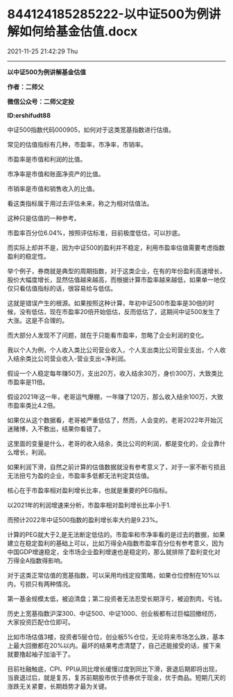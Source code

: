 # 844124185285222-以中证500为例讲解如何给基金估值.docx

2021-11-25 21:42:29 Thu

----

__以中证500为例讲解基金估值__

__作者：二师父__

__微信公众号：二师父定投__

__ID:ershifudt88__

中证500指数代码000905，如何对于这类宽基指数进行估值。

常见的估值指标有几种，市盈率，市净率，市销率。

市盈率是市值和利润的比值。

市净率是市值和账面净资产的比值。

市销率是市值和销售收入的比值。

看这类指标属于用过去评估未来，称之为相对估值法。

这种只是估值的一种参考。

市盈率百分位6\.04%，按照评估标准，目前极度低估，可以抄底。

而实际上却并不是，因为中证500的盈利并不稳定，利用市盈率估值需要考虑指数盈利的稳定性。

举个例子，券商就是典型的周期指数，对于这类企业，在有的年份盈利高速增长，股价大幅度增长，显然估值越来越高，而根据计算市盈率越来越低，如果单一地仅仅只看估值指标的话，很容易给与低估。

这就是错误产生的根源。如果按照这种计算，年初中证500市盈率是30倍的时候，没有低估，现在市盈率20倍开始低估，反而低估了，这期间中证500发生了大涨。这是不合理的。

而大部分人发现不了问题，就在于只能看市盈率，忽略了企业利润的变化。

我以个人为例，个人收入类比公司营业收入，个人支出类比公司营业支出，个人收入结余类比公司营业收入\-营业支出=净利润。

假设一个人稳定每年赚50万，支出20万，收入结余30万，身价300万，大致类比市盈率是11倍。

假设2021年这一年，老哥运气爆棚，一年赚了120万，那么收入结余100万，大致市盈率类比4\.2倍。

如果仅从这个数据看，老哥被严重低估了，然而，人会变的，老哥2022年开始沉迷赌博，入不敷出，结果你看错了。

这里面的变量是什么，老哥的收入结余，类比公司的利润，都是变化的，企业靠什么增长，利润。

如果利润下滑，自然之前计算的估值数据就没有参考意义了，对于一家不断亏损且无法扭亏为盈的企业，市盈率多低都无法判定其估值。

核心在于市盈率相对盈利增长比率，也就是重要的PEG指标。

以2021年的利润增速来分析，市盈率相对盈利增长比率小于1\.

而预计2022年中证500指数的盈利增长率大约是9\.23%。

计算的PEG就大于2,是无法断定低估的。市盈率和市净率看的是过去的数据，如果建立在稳定盈利的基础上可以，比如万得全A指数市盈率百分位有参考意义，因为中国GDP增速稳定，全市场企业盈利增速也是稳定的，那么就排除了盈利变化对万得全A指数得影响。

对于这类正常估值的宽基指数，可以采用均线定投策略，如果仓位控制在10%以内，亏损只有两种情况。

第一基金规模太低，被迫清盘；第二投资者无法忍受长期浮亏，被迫割肉，亏钱。

历史上宽基指数沪深300、中证500、中证1000、创业板都有过巨幅回撤经历，大家投资匹配仓位即可。

比如市场估值3楼，投资者5层仓位，创业板5%仓位，无论将来市场怎么跌，基本上最大回撤都在20%以内。最坏的结果考虑清楚了，自己还能接受的话，接下来就要撸起袖子加油干了。

目前社融触底，CPI、PPI从同比增长缓慢过度到同比下滑，衰退后期即将出现，当衰退过后，就是复苏，复苏前期股市优于债券优于现金，优于商品。短期几天的涨跌无关紧要，长期趋势才最为关键。

